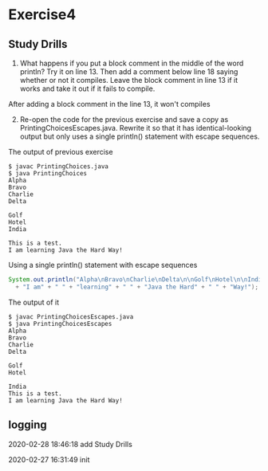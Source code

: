 # Exercise4

## Study Drills

1. What happens if you put a block comment in the middle of the word println? Try it on line 13. Then add a comment below line 18 saying whether or not it compiles. Leave the block comment in line 13 if it works and take it out if it fails to compile.

After adding a block comment in the line 13, it won't compiles

2.  Re-open the code for the previous exercise and save a copy as PrintingChoicesEscapes.java. Rewrite it so that it has identical-looking output but only uses a single println() statement with escape sequences.

The output of previous exercise

```
$ javac PrintingChoices.java
$ java PrintingChoices
Alpha
Bravo
Charlie
Delta

Golf
Hotel
India

This is a test.
I am learning Java the Hard Way!
```

Using a single println() statement with escape sequences

```java
System.out.println("Alpha\nBravo\nCharlie\nDelta\n\nGolf\nHotel\n\nIndia\n" + "This" + " " + "is" + " " + "a" + " " + "test.\n" 
  + "I am" + " " + "learning" + " " + "Java the Hard" + " " + "Way!");
```

The output of it

```
$ javac PrintingChoicesEscapes.java
$ java PrintingChoicesEscapes
Alpha
Bravo
Charlie
Delta

Golf
Hotel

India
This is a test.
I am learning Java the Hard Way!
```





## logging

2020-02-28 18:46:18 add Study Drills

2020-02-27 16:31:49 init